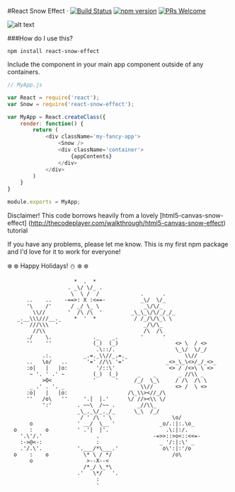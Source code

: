 #React Snow Effect &middot; [![Build Status](https://travis-ci.org/jungledre/react-snow-effect.svg?branch=master)](https://travis-ci.org/jungledre/react-snow-effect) [![npm version](https://img.shields.io/npm/v/react-snow-effect.svg?style=flat)](https://www.npmjs.com/package/react-snow-effect) [![PRs Welcome](https://img.shields.io/badge/PRs-welcome-brightgreen.svg)](CONTRIBUTING.md#pull-requests)


![alt text](http://i.imgur.com/S1cpIi5.gif)


###How do I use this?
```
npm install react-snow-effect
```

Include the component in your main app component outside of any containers.
```js
// MyApp.js

var React = require('react');
var Snow = require('react-snow-effect');

var MyApp = React.createClass({
	render: function() {
		return (
			<div className='my-fancy-app'>
				<Snow />
				<div className='container'>
					{appContents}
				</div>
			</div>
		)
	}
}

module.exports = MyApp;
```

Disclaimer! This code borrows heavily from a lovely [html5-canvas-snow-effect] (http://thecodeplayer.com/walkthrough/html5-canvas-snow-effect) tutorial

If you have any problems, please let me know. This is my first npm package and I'd love for it to work for everyone!

:snowflake: :snowflake: Happy Holidays! :snowman: :snowflake: :snowflake:

                         *  .  *
                       . _\/ \/_ .
                        \  \ /  /             .      .   
          ..    ..    -==>: X :<==-           _\/  \/_
          '\    /'      / _/ \_ \              _\/\/_
            \\//       '  /\ /\  '         _\_\_\/\/_/_/_
       _.__\\\///__._    *  '  *            / /_/\/\_\ \
        '  ///\\\  '                           _/\/\_
            //\\                               /\  /\
          ./    \.             ._    _.       '      '
          ''    ''             (_)  (_)                  <> \  / <>
                                .\::/.                   \_\/  \/_/
               .:.          _.=._\\//_.=._                  \\//
          ..   \o/   ..      '=' //\\ '='             _<>_\_\<>/_/_<>_
          :o|   |   |o:         '/::\'                 <> / /<>\ \ <>
           ~ '. ' .' ~         (_)  (_)      _    _       _ //\\ _
               >O<             '      '     /_/  \_\     / /\  /\ \
           _ .' . '. _                        \\//       <> /  \ <>
          :o|   |   |o:                   /\_\\><//_/\
          ''   /o\   ''     '.|  |.'      \/ //><\\ \/
               ':'        . ~~\  /~~ .       _//\\_
                          _\_._\/_._/_      \_\  /_/
                           / ' /\ ' \                   \o/
           o              ' __/  \__ '              _o/.:|:.\o_
      o    :    o         ' .'|  |'.                  .\:|:/.
        '.\'/.'                 .                 -=>>::>o<::<<=-
        :->@<-:                 :                   _ '/:|:\' _
        .'/.\'.           '.___/*\___.'              o\':|:'/o
      o    :    o           \* \ / */                   /o\
           o                 >--X--<
                            /*_/ \_*\
                          .'   \*/   '.
                                :
                                '
